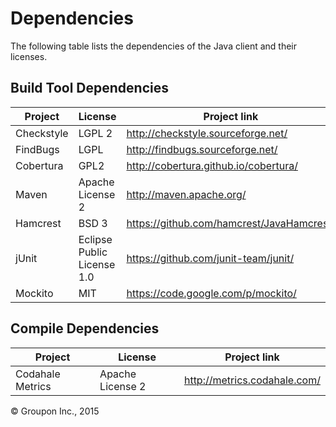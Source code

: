 Dependencies
========

The following table lists the dependencies of the Java client and their licenses.

Build Tool Dependencies
------------------

Project              | License                    | Project link
---------------------|----------------------------|-------------
Checkstyle           | LGPL 2                     | http://checkstyle.sourceforge.net/
FindBugs             | LGPL                       | http://findbugs.sourceforge.net/
Cobertura            | GPL2                       | http://cobertura.github.io/cobertura/
Maven                | Apache License 2           | http://maven.apache.org/
Hamcrest             | BSD 3                      | https://github.com/hamcrest/JavaHamcrest/
jUnit                | Eclipse Public License 1.0 | https://github.com/junit-team/junit/
Mockito              | MIT                        | https://code.google.com/p/mockito/


Compile Dependencies
--------------------

Project                    | License                    | Project link
---------------------------|----------------------------|-------------
Codahale Metrics           | Apache License 2           | http://metrics.codahale.com/

&copy; Groupon Inc., 2015
